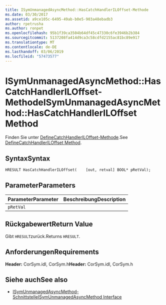 ```yaml
---
title: ISymUnmanagedAsyncMethod::HasCatchHandlerILOffset-Methode
ms.date: 03/30/2017
ms.assetid: a9ce105c-6495-49ab-b0e5-903a48ebadb3
author: rpetrusha
ms.author: ronpet
ms.openlocfilehash: 95b1f39ca3504b64df45c47330c6fe3946b2b384
ms.sourcegitcommit: 5137208fa414d9ca3c58cdfd2155ac81bc89e917
ms.translationtype: MT
ms.contentlocale: de-DE
ms.lasthandoff: 03/06/2019
ms.locfileid: "57473577"
---
```

# <a name="isymunmanagedasyncmethodhascatchhandleriloffset-method"></a><span data-ttu-id="9da68-102">ISymUnmanagedAsyncMethod::HasCatchHandlerILOffset-Methode</span><span class="sxs-lookup"><span data-stu-id="9da68-102">ISymUnmanagedAsyncMethod::HasCatchHandlerILOffset Method</span></span>
<span data-ttu-id="9da68-103">Finden Sie unter [DefineCatchHandlerILOffset-Methode](../../../../docs/framework/unmanaged-api/diagnostics/isymunmanagedasyncmethodpropertieswriter-definecatchhandleriloffset-method.md).</span><span class="sxs-lookup"><span data-stu-id="9da68-103">See [DefineCatchHandlerILOffset Method](../../../../docs/framework/unmanaged-api/diagnostics/isymunmanagedasyncmethodpropertieswriter-definecatchhandleriloffset-method.md).</span></span>  
  
## <a name="syntax"></a><span data-ttu-id="9da68-104">Syntax</span><span class="sxs-lookup"><span data-stu-id="9da68-104">Syntax</span></span>  
  
```idl  
HRESULT HasCatchHandlerILOffset(    [out, retval] BOOL* pRetVal);  
```  
  
## <a name="parameters"></a><span data-ttu-id="9da68-105">Parameter</span><span class="sxs-lookup"><span data-stu-id="9da68-105">Parameters</span></span>  
  
|<span data-ttu-id="9da68-106">Parameter</span><span class="sxs-lookup"><span data-stu-id="9da68-106">Parameter</span></span>|<span data-ttu-id="9da68-107">Beschreibung</span><span class="sxs-lookup"><span data-stu-id="9da68-107">Description</span></span>|  
|---------------|-----------------|  
|`pRetVal`||  
  
## <a name="return-value"></a><span data-ttu-id="9da68-108">Rückgabewert</span><span class="sxs-lookup"><span data-stu-id="9da68-108">Return Value</span></span>  
 <span data-ttu-id="9da68-109">Gibt `HRESULT`zurück.</span><span class="sxs-lookup"><span data-stu-id="9da68-109">Returns `HRESULT`.</span></span>  
  
## <a name="requirements"></a><span data-ttu-id="9da68-110">Anforderungen</span><span class="sxs-lookup"><span data-stu-id="9da68-110">Requirements</span></span>  
 <span data-ttu-id="9da68-111">**Header:** CorSym.idl, CorSym.h</span><span class="sxs-lookup"><span data-stu-id="9da68-111">**Header:** CorSym.idl, CorSym.h</span></span>  
  
## <a name="see-also"></a><span data-ttu-id="9da68-112">Siehe auch</span><span class="sxs-lookup"><span data-stu-id="9da68-112">See also</span></span>
- [<span data-ttu-id="9da68-113">ISymUnmanagedAsyncMethod-Schnittstelle</span><span class="sxs-lookup"><span data-stu-id="9da68-113">ISymUnmanagedAsyncMethod Interface</span></span>](../../../../docs/framework/unmanaged-api/diagnostics/isymunmanagedasyncmethod-interface.md)
